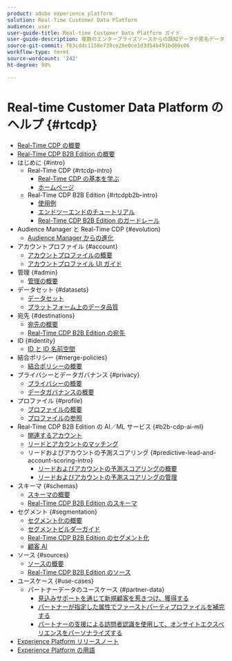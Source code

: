 ```yaml
---
product: adobe experience platform
solution: Real-Time Customer Data Platform
audience: user
user-guide-title: Real-time Customer Data Platform ガイド
user-guide-description: 複数のエンタープライズソースからの既知データや匿名データをまとめて顧客プロファイルを作成し、それらのプロファイルからオーディエンスセグメントを作成して、それらのセグメントをサードパーティの宛先に対してアクティブ化します。
source-git-commit: f63cddc1158e739ce26e0ce1d3d54b491bd80c06
workflow-type: tm+mt
source-wordcount: '242'
ht-degree: 90%

---
```



# Real-time Customer Data Platform のヘルプ {#rtcdp}

* [Real-Time CDP の概要](overview.md)
* [Real-Time CDP B2B Edition の概要](b2b-overview.md)
* はじめに {#intro}
   * Real-Time CDP {#rtcdp-intro}
      * [Real-Time CDP の基本を学ぶ](get-started.md)
      * [ホームページ](home-page-dashboards.md)
   * Real-Time CDP B2B Edition {#rtcdpb2b-intro}
      * [使用例](./b2b-use-case.md)
      * [エンドツーエンドのチュートリアル](./b2b-tutorial.md)
      * [Real-Time CDP B2B Edition のガードレール](b2b-guardrails.md)
* Audience Manager と Real-Time CDP {#evolution}
   * [Audience Manager からの進化](aam-to-rtcdp.md)
* アカウントプロファイル {#account}
   * [アカウントプロファイルの概要](accounts/account-profile-overview.md)
   * [アカウントプロファイル UI ガイド](accounts/account-profile-ui-guide.md)
* 管理 {#admin}
   * [管理の概要](administration/admin-overview.md)
* データセット {#datasets}
   * [データセット](datasets/dataset.md)
   * [プラットフォーム上のデータ品質](datasets/data-quality.md)
* 宛先 {#destinations}
   * [宛先の概要](destinations/overview.md)
   * [Real-Time CDP B2B Edition の宛先](destinations/b2b.md)
* ID {#identity}
   * [ID と ID 名前空間](profile/identities-overview.md)
* 結合ポリシー {#merge-policies}
   * [結合ポリシーの概要](profile/merge-policies.md)
* プライバシーとデータガバナンス {#privacy}
   * [プライバシーの概要](privacy/privacy-overview.md)
   * [データガバナンスの概要](privacy/data-governance-overview.md)
* プロファイル {#profile}
   * [プロファイルの概要](profile/profile-overview.md)
   * [プロファイルの参照](profile/profile-browse.md)
* Real-Time CDP B2B Edition の AI／ML サービス {#b2b-cdp-ai-ml}
   * [関連するアカウント](b2b-ai-ml-services/related-accounts.md)
   * [リードとアカウントのマッチング](b2b-ai-ml-services/lead-to-account-matching.md)
   * リードおよびアカウントの予測スコアリング {#predictive-lead-and-account-scoring-intro}
      * [リードおよびアカウントの予測スコアリングの概要](b2b-ai-ml-services/predictive-lead-and-account-scoring.md)
      * [リードおよびアカウントの予測スコアリングの管理](b2b-ai-ml-services/manage-predictive-lead-and-account-scoring.md)
* スキーマ {#schemas}
   * [スキーマの概要](schemas/overview.md)
   * [Real-Time CDP B2B Edition のスキーマ](schemas/b2b.md)
* セグメント {#segmentation}
   * [セグメント化の概要](segmentation/segmentation-overview.md)
   * [セグメントビルダーガイド](segmentation/segment-builder-guide.md)
   * [Real-Time CDP B2B Edition のセグメント化](segmentation/b2b.md)
   * [顧客 AI](segmentation/customer-ai.md)
* ソース {#sources}
   * [ソースの概要](sources/sources-overview.md)
   * [Real-Time CDP B2B Edition のソース](sources/b2b.md)
* ユースケース {#use-cases}
   * パートナーデータのユースケース {#partner-data}
      * [見込みサポートを通じて新規顧客を惹きつけ、獲得する](/help/rtcdp/partner-data/prospecting.md)
      * [パートナーが指定した属性でファーストパーティプロファイルを補完する](/help/rtcdp/partner-data/supplement-first-party-profiles.md)
      * [パートナーの支援による訪問者認識を使用して、オンサイトエクスペリエンスをパーソナライズする](/help/rtcdp/partner-data/onsite-personalization.md)
* [Experience Platform リリースノート](https://docs.adobe.com/content/help/ja-JP/experience-platform/release-notes/latest.html)
* [Experience Platform の用語](https://docs.adobe.com/content/help/ja-JP/experience-platform/landing/glossary.html)